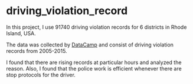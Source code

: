 # driving_violation_record
In this project, I use 91740 driving violation records for 6 districts in Rhode Island, USA. <p>
The data was collected by <a href="https://assets.datacamp.com/production/repositories/1497/datasets/62bd9feef451860db02d26553613a299721882e8/police.csv">DataCamp</a> and consist of driving violation records from 2005-2015. <p>
I found that there are rising records at particular hours and analyzed the reason. Also, I found that the police work is efficient whenever there are stop protocols for the driver.
